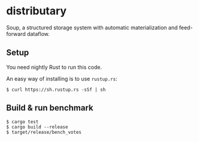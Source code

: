 # distributary
Soup, a structured storage system with automatic materialization and
feed-forward dataflow.

## Setup
You need nightly Rust to run this code.

An easy way of installing is to use `rustup.rs`:
```
$ curl https://sh.rustup.rs -sSf | sh
```

## Build & run benchmark
```
$ cargo test
$ cargo build --release
$ target/release/bench_votes
```
